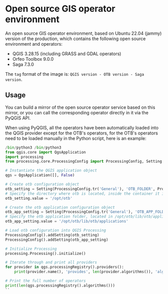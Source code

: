 # Open source GIS operator environment

An open source GIS operator environment, based on Ubuntu 22.04 (jammy) version of the production, which contains the following open source environment and operators:

- QGIS 3.28.15 (including GRASS and GDAL operators)
- Orfeo Toolbox 9.0.0
- Saga 7.3.0

The `tag` format of the image is: `QGIS version - OTB version - Saga version`.

## Usage

You can build a mirror of the open source operator service based on this mirror, or you can call the corresponding operator directly in it via the PyQGIS API.

When using PyQGIS, all the operators have been automatically loaded into the QGIS provider except for the OTB's operators, for the OTB's operators need to be loaded manually in the Python script, here is an example:

```python
/bin/python3 /bin/python3
from qgis.core import QgsApplication
import processing
from processing.core.ProcessingConfig import ProcessingConfig, Setting

# Instantiate the QGIS application object
qgs = QgsApplication([], False)

# Create otb configuration object
otb_setting = Setting(ProcessingConfig.tr('General'), 'OTB_FOLDER', ProcessingConfig.tr('OTB installation folder'), True)
# Specify the directory where otb is located, inside the container it is located in /opt/otb.
otb_setting.value = '/opt/otb'

# Create the otb application configuration object
otb_app_setting = Setting(ProcessingConfig.tr('General'), 'OTB_APP_FOLDER', ProcessingConfig.tr('OTB application folder'), True)
# Specify the otb application folder, located in /opt/otb/lib/otb/applications in the container.
otb_app_setting.value = '/opt/otb/lib/otb/applications'

# Load otb configuration into QGIS Processing
ProcessingConfig().addSetting(otb_setting)
ProcessingConfig().addSetting(otb_app_setting)

# Initialize Processing
processing.Processing().initialize()

# Iterate through and print all providers
for provider in qgs.processingRegistry().providers():
	print(provider.name(), 'provides', len(provider.algorithms()), 'algorithms')

# Print the full number of operators
print(len(qgs.processingRegistry().algorithms()))
``
```
